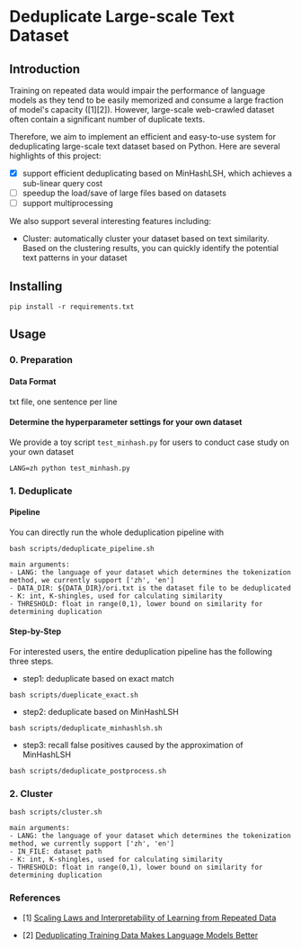 # Deduplicate Large-scale Text Dataset


## Introduction

Training on repeated data would impair the performance of language models as they tend to be easily memorized and consume a large fraction of model's capacity ([1][2]). 
However, large-scale web-crawled dataset often contain a significant number of duplicate texts.

Therefore, we aim to implement an efficient and easy-to-use system for deduplicating large-scale text dataset based on Python. Here are several highlights of this project:
- [x] support efficient deduplicating based on MinHashLSH, which achieves a sub-linear query cost
- [ ] speedup the load/save of large files based on datasets
- [ ] support multiprocessing

We also support several interesting features including: 
- Cluster: automatically cluster your dataset based on text similarity. Based on the clustering results, you can quickly identify the potential text patterns in your dataset

## Installing

`pip install -r requirements.txt`


## Usage

### 0. Preparation

#### Data Format

txt file, one sentence per line

#### Determine the hyperparameter settings for your own dataset

We provide a toy script `test_minhash.py` for users to conduct case study on your own dataset

`LANG=zh python test_minhash.py`

### 1. Deduplicate

#### Pipeline

You can directly run the whole deduplication pipeline with 

```none
bash scripts/deduplicate_pipeline.sh

main arguments:
- LANG: the language of your dataset which determines the tokenization method, we currently support ['zh', 'en'] 
- DATA_DIR: ${DATA_DIR}/ori.txt is the dataset file to be deduplicated
- K: int, K-shingles, used for calculating similarity
- THRESHOLD: float in range(0,1), lower bound on similarity for determining duplication  
```

#### Step-by-Step

For interested users, the entire deduplication pipeline has the following three steps. 

- step1: deduplicate based on exact match

`bash scripts/dueplicate_exact.sh`

- step2: deduplicate based on MinHashLSH

`bash scripts/deduplicate_minhashlsh.sh`

- step3: recall false positives caused by the approximation of MinHashLSH

`bash scripts/deduplicate_postprocess.sh`

### 2. Cluster


```none
bash scripts/cluster.sh

main arguments:
- LANG: the language of your dataset which determines the tokenization method, we currently support ['zh', 'en'] 
- IN_FILE: dataset path
- K: int, K-shingles, used for calculating similarity
- THRESHOLD: float in range(0,1), lower bound on similarity for determining duplication  
```

### References

- [1] [Scaling Laws and Interpretability of Learning from Repeated Data](https://arxiv.org/pdf/2205.10487.pdf)

- [2] [Deduplicating Training Data Makes Language Models Better](https://arxiv.org/pdf/2107.06499.pdf)
